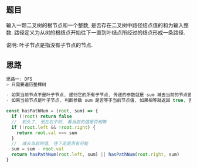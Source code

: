 ## 题目

输入一颗二叉树的根节点和一个整数, 是否存在二叉树中路径结点值的和为输入整数. 路径定义为从树的根结点开始往下一直到叶结点所经过的结点形成一条路径. 

说明: 叶子节点是指没有子节点的节点. 

## 思路

```js
思路一: DFS
> 只需要遍历整棵树

- 如果当前节点不是叶子节点, 递归它的所有子节点, 传递的参数就是 sum 减去当前的节点值; 
- 如果当前节点是叶子节点, 判断参数 sum 是否等于当前节点值, 如果相等就返回 true, 否则返回 false. 

const hasPathNum = (root, sum) => {
  if (!root) return false
  //  到头了, 无左右子树, 看当前的值是否相等
  if (!root.left && !root.right) {
    return root.val === sum
  }
  //  减去当前的值, 往下走是否有可能
  sum = sum - root.val
  return hasPathNum(root.left, sum) || hasPathNum(root.right, sum)
}
```